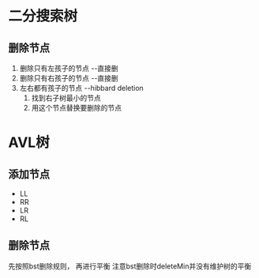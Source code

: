 # 二分搜索树
## 删除节点
1. 删除只有左孩子的节点  --直接删
2. 删除只有右孩子的节点  --直接删
3. 左右都有孩子的节点  --hibbard deletion  
    1. 找到右子树最小的节点
    2. 用这个节点替换要删除的节点
    
    
# AVL树

## 添加节点
- LL
- RR
- LR
- RL

## 删除节点
先按照bst删除规则， 再进行平衡
注意bst删除时deleteMin并没有维护树的平衡